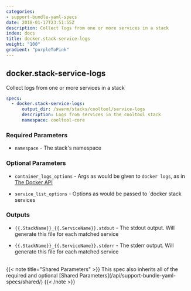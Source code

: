 ```yaml
---
categories:
- support-bundle-yaml-specs
date: 2018-01-17T23:51:55Z
description: Collect logs from one or more services in a stack
index: docs
title: docker.stack-service-logs
weight: "100"
gradient: "purpleToPink"
---
```


## docker.stack-service-logs

Collect logs from one or more services in a stack


```yaml
specs:
  - docker.stack-service-logs:
      output_dir: /swarm/stacks/cooltool/service-logs
      description: Logs from services in the cooltool stack
      namespace: cooltool-core
```


### Required Parameters


- `namespace` - The stack's namespace



### Optional Parameters


- `container_logs_options` - Args as would be given to `docker logs`, as in [The Docker API](https://github.com/moby/moby/blob/master/api/types/client.go#L73)


- `service_list_options` - Options as would be passed to `docker stack services



### Outputs

    
- `{{.StackName}}_{{.ServiceName}}.stdout` - The stdout output. Will generate this file for each matched service

- `{{.StackName}}_{{.ServiceName}}.stderr` - The stderr output. Will generate this file for each matched service


<br>
{{< note title="Shared Parameters" >}}
This spec also inherits all of the required and optional [Shared Parameters](/api/support-bundle-yaml-specs/shared/)
{{< /note >}}

    